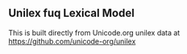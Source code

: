 Unilex fuq Lexical Model
----------------------

This is built directly from Unicode.org unilex data at
https://github.com/unicode-org/unilex
